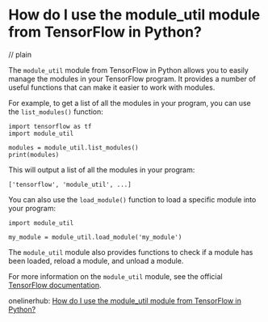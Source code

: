 # How do I use the module_util module from TensorFlow in Python?
// plain

The `module_util` module from TensorFlow in Python allows you to easily manage the modules in your TensorFlow program. It provides a number of useful functions that can make it easier to work with modules.

For example, to get a list of all the modules in your program, you can use the `list_modules()` function:
```
import tensorflow as tf
import module_util

modules = module_util.list_modules()
print(modules)
```
This will output a list of all the modules in your program:
```
['tensorflow', 'module_util', ...]
```

You can also use the `load_module()` function to load a specific module into your program:
```
import module_util

my_module = module_util.load_module('my_module')
```

The `module_util` module also provides functions to check if a module has been loaded, reload a module, and unload a module.

For more information on the `module_util` module, see the official [TensorFlow documentation](https://www.tensorflow.org/api_docs/python/tf/module/module_util).

onelinerhub: [How do I use the module_util module from TensorFlow in Python?](https://onelinerhub.com/python-tensorflow/how-do-i-use-the-module-util-module-from-tensorflow-in-python)